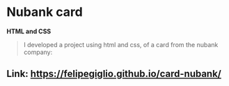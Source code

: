 # Nubank card
**HTML and CSS**
> I developed a project using html and css, of a card from the nubank company:

## Link: https://felipegiglio.github.io/card-nubank/
